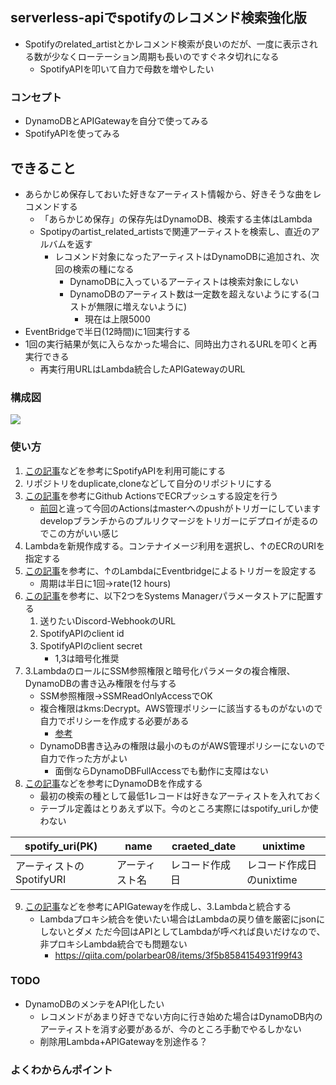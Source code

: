 ## serverless-apiでspotifyのレコメンド検索強化版
- Spotifyのrelated_artistとかレコメンド検索が良いのだが、一度に表示される数が少なくローテーション周期も長いのですぐネタ切れになる
    - SpotifyAPIを叩いて自力で母数を増やしたい

### コンセプト
- DynamoDBとAPIGatewayを自分で使ってみる
- SpotifyAPIを使ってみる

## できること
- あらかじめ保存しておいた好きなアーティスト情報から、好きそうな曲をレコメンドする
    - 「あらかじめ保存」の保存先はDynamoDB、検索する主体はLambda
    - Spotipyのartist_related_artistsで関連アーティストを検索し、直近のアルバムを返す
        - レコメンド対象になったアーティストはDynamoDBに追加され、次回の検索の種になる
            - DynamoDBに入っているアーティストは検索対象にしない
            - DynamoDBのアーティスト数は一定数を超えないようにする(コストが無限に増えないように)
                - 現在は上限5000
- EventBridgeで半日(12時間)に1回実行する
- 1回の実行結果が気に入らなかった場合に、同時出力されるURLを叩くと再実行できる
    - 再実行用URLはLambda統合したAPIGatewayのURL

### 構成図
![](https://raw.githubusercontent.com/mini-hiori/spotify-search-newsong/master/docs/architecture.png)

### 使い方
1. [この記事](https://qiita.com/shirok/items/ba5c45511498b75aac27)などを参考にSpotifyAPIを利用可能にする
2. リポジトリをduplicate,cloneなどして自分のリポジトリにする
3. [この記事](https://dev.classmethod.jp/articles/github-action-ecr-push/)を参考にGithub ActionsでECRプッシュする設定を行う
    - [前回](https://github.com/mini-hiori/lambda-rss-reader-bot)と違って今回のActionsはmasterへのpushがトリガーにしています  
    developブランチからのプルリクマージをトリガーにデプロイが走るのでこの方がいい感じ
4. Lambdaを新規作成する。コンテナイメージ利用を選択し、↑のECRのURIを指定する
5. [この記事](https://dev.startialab.blog/etc/a105)を参考に、↑のLambdaにEventbridgeによるトリガーを設定する
    - 周期は半日に1回→rate(12 hours)
6. [この記事](https://dev.classmethod.jp/articles/secure-string-with-lambda-using-parameter-store/#%E4%BB%8A%E3%81%AEwebhook-url%E3%81%AE%E6%89%B1%E3%81%84)を参考に、以下2つをSystems Managerパラメータストアに配置する
    1. 送りたいDiscord-WebhookのURL
    2. SpotifyAPIのclient id
    3. SpotifyAPIのclient secret
        - 1,3は暗号化推奨
7. 3.LambdaのロールにSSM参照権限と暗号化パラメータの複合権限、DynamoDBの書き込み権限を付与する
    - SSM参照権限→SSMReadOnlyAccessでOK
    - 複合権限はkms:Decrypt。AWS管理ポリシーに該当するものがないので自力でポリシーを作成する必要がある
        - [参考](https://qiita.com/minamijoyo/items/c6c6770f04c24a695081)
    - DynamoDB書き込みの権限は最小のものがAWS管理ポリシーにないので自力で作った方がよい
        - 面倒ならDynamoDBFullAccessでも動作に支障はない
8. [この記事](https://qiita.com/blackcat5016/items/e41f7fb8b6b7a0c9b90b)などを参考にDynamoDBを作成する
    - 最初の検索の種として最低1レコードは好きなアーティストを入れておく
    - テーブル定義はとりあえず以下。今のところ実際にはspotify_uriしか使わない

|  spotify_uri(PK)  |  name  |  craeted_date  |  unixtime  |
| ---- | ---- | ---- | ---- |
|  アーティストのSpotifyURI |  アーティスト名  |  レコード作成日  |  レコード作成日のunixtime  |

9. [この記事](https://dev.classmethod.jp/articles/api-gateway-lambda-integration-fabu/)などを参考にAPIGatewayを作成し、3.Lambdaと統合する
    - Lambdaプロキシ統合を使いたい場合はLambdaの戻り値を厳密にjsonにしないとダメ ただ今回はAPIとしてLambdaが呼べれば良いだけなので、非プロキシLambda統合でも問題ない
        - https://qiita.com/polarbear08/items/3f5b8584154931f99f43

### TODO
- DynamoDBのメンテをAPI化したい
    - レコメンドがあまり好きでない方向に行き始めた場合はDynamoDB内のアーティストを消す必要があるが、今のところ手動でやるしかない
    - 削除用Lambda+APIGatewayを別途作る？

### よくわからんポイント
